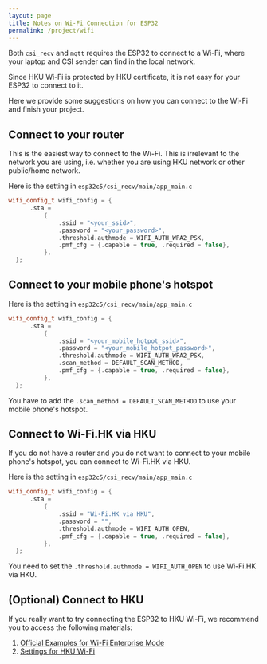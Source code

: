 ```yaml
---
layout: page
title: Notes on Wi-Fi Connection for ESP32
permalink: /project/wifi
---
```

Both `csi_recv` and `mqtt` requires the ESP32 to connect to a Wi-Fi, where your laptop and CSI sender can find in the local network.

Since HKU Wi-Fi is protected by HKU certificate, it is not easy for your ESP32 to connect to it. 

Here we provide some suggestions on how you can connect to the Wi-Fi and finish your project.

## Connect to your router

This is the easiest way to connect to the Wi-Fi. This is irrelevant to the network you are using, i.e. whether you are using HKU network or other public/home network.

Here is the setting in `esp32c5/csi_recv/main/app_main.c`

```c++
wifi_config_t wifi_config = {
      .sta =
          {
              .ssid = "<your_ssid>",
              .password = "<your_password>",
              .threshold.authmode = WIFI_AUTH_WPA2_PSK,
              .pmf_cfg = {.capable = true, .required = false},
          },
  };
```

## Connect to your mobile phone's hotspot

Here is the setting in `esp32c5/csi_recv/main/app_main.c`

```c++
wifi_config_t wifi_config = {
      .sta =
          {
              .ssid = "<your_mobile_hotpot_ssid>",
              .password = "<your_mobile_hotpot_password>",
              .threshold.authmode = WIFI_AUTH_WPA2_PSK,
              .scan_method = DEFAULT_SCAN_METHOD, 
              .pmf_cfg = {.capable = true, .required = false},
          },
  };
```

You have to add the `.scan_method = DEFAULT_SCAN_METHOD` to use your mobile phone's hotspot.

## Connect to Wi-Fi.HK via HKU

If you do not have a router and you do not want to connect to your mobile phone's hotspot, you can connect to Wi-Fi.HK via HKU. 

Here is the setting in `esp32c5/csi_recv/main/app_main.c`

```c++
wifi_config_t wifi_config = {
      .sta =
          {
              .ssid = "Wi-Fi.HK via HKU",
              .password = "",
              .threshold.authmode = WIFI_AUTH_OPEN,
              .pmf_cfg = {.capable = true, .required = false},
          },
  };
```

You need to set the `.threshold.authmode = WIFI_AUTH_OPEN` to use Wi-Fi.HK via HKU.

## (Optional) Connect to HKU

If you really want to try connecting the ESP32 to HKU Wi-Fi, we recommend you to access the following materials:

1. [Official Examples for Wi-Fi Enterprise Mode](https://github.com/espressif/esp-idf/tree/master/examples/wifi/wifi_enterprise)
2. [Settings for HKU Wi-Fi](https://its.hku.hk/kb/procedure-other-access-hku-wifi/)

